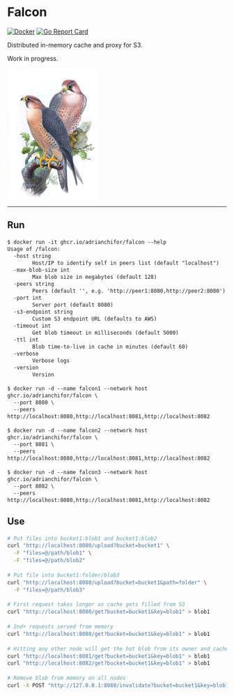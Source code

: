 # Falcon

[![Docker](https://github.com/adrianchifor/falcon/workflows/Publish%20Docker/badge.svg)](https://github.com/adrianchifor/falcon/actions?query=workflow%3A%22Publish+Docker%22) [![Go Report Card](https://goreportcard.com/badge/github.com/adrianchifor/falcon)](https://goreportcard.com/report/github.com/adrianchifor/falcon)

Distributed in-memory cache and proxy for S3.

Work in progress.

<img src="./docs/illustration.jpg" width="208" height="300">

---

## Run

```
$ docker run -it ghcr.io/adrianchifor/falcon --help
Usage of /falcon:
  -host string
    	Host/IP to identify self in peers list (default "localhost")
  -max-blob-size int
    	Max blob size in megabytes (default 128)
  -peers string
    	Peers (default '', e.g. 'http://peer1:8080,http://peer2:8080')
  -port int
    	Server port (default 8080)
  -s3-endpoint string
    	Custom S3 endpoint URL (defaults to AWS)
  -timeout int
    	Get blob timeout in milliseconds (default 5000)
  -ttl int
    	Blob time-to-live in cache in minutes (default 60)
  -verbose
    	Verbose logs
  -version
    	Version

$ docker run -d --name falcon1 --network host ghcr.io/adrianchifor/falcon \
  --port 8080 \
  --peers http://localhost:8080,http://localhost:8081,http://localhost:8082

$ docker run -d --name falcon2 --network host ghcr.io/adrianchifor/falcon \
  --port 8081 \
  --peers http://localhost:8080,http://localhost:8081,http://localhost:8082

$ docker run -d --name falcon3 --network host ghcr.io/adrianchifor/falcon \
  --port 8082 \
  --peers http://localhost:8080,http://localhost:8081,http://localhost:8082
```

## Use

```bash
# Put files into bucket1:blob1 and bucket1:blob2
curl "http://localhost:8080/upload?bucket=bucket1" \
  -F "files=@/path/blob1" \
  -F "files=@/path/blob2"

# Put file into bucket1:folder/blob3
curl "http://localhost:8080/upload?bucket=bucket1&path=folder" \
  -F "files=@/path/blob3"

# First request takes longer as cache gets filled from S3
curl "http://localhost:8080/get?bucket=bucket1&key=blob1" > blob1

# 2nd+ requests served from memory
curl "http://localhost:8080/get?bucket=bucket1&key=blob1" > blob1

# Hitting any other node will get the hot blob from its owner and cache it as well before returning
curl "http://localhost:8081/get?bucket=bucket1&key=blob1" > blob1
curl "http://localhost:8082/get?bucket=bucket1&key=blob1" > blob1

# Remove blob from memory on all nodes
curl -X POST "http://127.0.0.1:8080/invalidate?bucket=bucket1&key=blob1"
```

